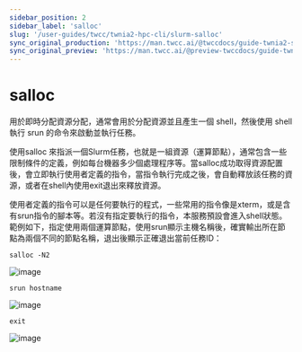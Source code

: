```yaml
---
sidebar_position: 2
sidebar_label: 'salloc'
slug: '/user-guides/twcc/twnia2-hpc-cli/slurm-salloc'
sync_original_production: 'https://man.twcc.ai/@twccdocs/guide-twnia2-salloc-zh' 
sync_original_preview: 'https://man.twcc.ai/@preview-twccdocs/guide-twnia2-salloc-zh'
---
```


# salloc

用於即時分配資源分配，通常會用於分配資源並且產生一個 shell，然後使用 shell 執行 srun 的命令來啟動並執行任務。

使用salloc 來指派一個Slurm任務，也就是一組資源（運算節點），通常包含一些限制條件的定義，例如每台機器多少個處理程序等。當salloc成功取得資源配置後，會立即執行使用者定義的指令，當指令執行完成之後，會自動釋放該任務的資源，或者在shell內使用exit退出來釋放資源。

使用者定義的指令可以是任何要執行的程式，一些常用的指令像是xterm，或是含有srun指令的腳本等。若沒有指定要執行的指令，本服務預設會進入shell狀態。範例如下，指定使用兩個運算節點，使用srun顯示主機名稱後，確實輸出所在節點為兩個不同的節點名稱，退出後顯示正確退出當前任務ID：



```
salloc -N2
```
![image](https://user-images.githubusercontent.com/109254397/184574219-17a93371-d904-4c34-ab3d-42dd6c3d73ac.png)

```
srun hostname
```
![image](https://user-images.githubusercontent.com/109254397/184574236-49206b21-caed-48f3-8f6c-e7f7df4dcb60.png)

```
exit
```
![image](https://user-images.githubusercontent.com/109254397/184574273-7014c3a1-8dc5-4107-8ce7-36ab0ce9ba1e.png)

